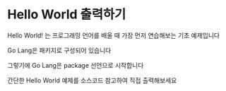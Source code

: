# Hello World 출력하기


Hello World! 는 프로그래밍 언어를 배울 때 가장 먼저 연습해보는 기초 예제입니다

Go Lang은 패키지로 구성되어 있습니다

그렇기에 Go Lang은 package 선언으로 시작합니다

간단한 Hello World 예제를 소스코드 참고하여 직접 출력해보세요